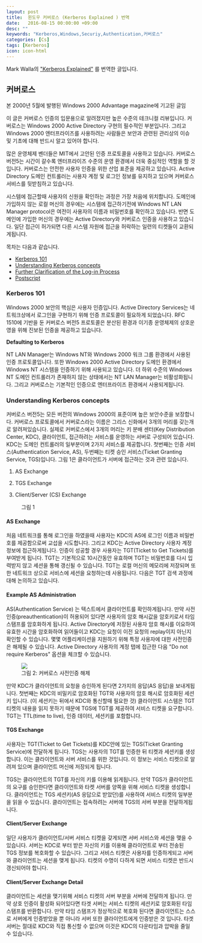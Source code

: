 ```yaml
---
layout: post
title:  윈도우 커버로스 (Kerberos Explained ) 번역
date:   2016-08-15 00:00:00 +09:00
desc: ""
keywords: "Kerberos,Windows,Securiy,Authentication,커버로스"
categories: [Cs]
tags: [Kerberos]
icon: icon-html
---
```



Mark Walla의 <a target="_blank" href="https://msdn.microsoft.com/en-us/library/bb742516.aspx">"Kerberos Explained"</a> 를 번역한 글입니다.

## 커버로스

본 2000년 5월에 발행된 Windows 2000 Advantage magazine에 기고된 글임

이 글은 커버로스 인증의 입문용으로 알려졌지만 높은 수준의 테크니컬 리뷰입니다. 커버로스는 Windows 2000 Active Directory 구현의 필수적인 부분입니다. 그리고 Windows 2000 엔터프라이즈를 사용하려는 사람들은 보안과 관련된 관리상의 이슈 및 기초에 대해 반드시 알고 있어야 합니다.

많은 운영체제 벤더들은 MIT에서 고안된 인증 프로토콜을 사용하고 있습니다. 커버로스 버전5는 시간이 갈수록 엔터프라이즈 수준의 운영 환경에서 더욱 중심적인 역할을 할 것입니다. 커버로스는 안전한 사용자 인증을 위한 산업 표준을 제공하고 있습니다. Active Directory 도메인 컨트롤러는 사용자 계정 및 로그인 정보를 유지하고 있으며 커버로스 서비스를 뒷받침하고 있습니다.

시스템에 접근할때 사용자의 신원을 확인하는 과정은 가장 처음에 위치합니다. 도메인에 가입하지 않는 로컬 머신의 경우에는 시스템에 접근하기전에 Windows NT LAN Manager protocol은 여전이 사용자의 이름과 비밀번호를 확인하고 있습니다. 반면 도메인에 가입한 머신의 경우에는 Active Directory와 커버로스 인증을 사용하고 있습니다. 일단 접근이 허가되면 다른 시스템 자원에 접근을 허락하는 일련의 티켓들이 교환되게됩니다.

목차는 다음과 같습니다.

- [Kerberos 101](#kerberos-101)
- [Understanding Kerberos concepts](#understanding-kerberos-concepts)
- [Further Clarification of the Log-in Process](#further-clarification-of-the-log-in-process)
- [Postscript](#postscript)

### Kerberos 101

Windows 2000 보안의 핵심은 사용자 인증입니다. Active Directory Services는 네트워크상에서 로그인을 구현하기 위해 인증 프로토콜이 필요하게 되었습니다. RFC 1510에 기반을 둔 커버로스 버전5 프로토콜은 분산된 환경과 이기종 운영체제의 상호운영을 위해 진보된 인증을 제공하고 있습니다.

**Defaulting to Kerberos**

NT LAN Manager는 Windows NT와 Windows 2000 워크 그룹 환경에서 사용된 인증 프로토콜입니다. 또한 Windows 2000 Active Directory 도메인 환경에서 Windows NT 시스템을 인증하기 위해 사용되고 있습니다. 더 하위 수준의 Windows NT 도메인 컨트롤러가 존재하지 않는 상태에서는 NT LAN Manager는 비활성화됩니다. 그리고 커버로스는 기본적인 인증으로 엔터프라이즈 환경에서 사용되게됩니다.

### Understanding Kerberos concepts

커버로스 버전5는 모든 버전의 Windows 2000의 표준이며 높은 보안수준을 보장합니다. 커버로스 프로토콜에서 커버로스라는 이름은 그리스 신화에서 3개의 머리를 갖는개로 알려져있습니다. 실제로 커버로스에서 3개의 머리는 키 분배 센터(Key Distribution Center, KDC), 클라이언트, 접근하려는 서비스를 운영하는 서버로 구성되어 있습니다. KDC는 도메인  컨트롤러의 일부분이며 2가지 서비스를 제공합니다. 첫번째는 인증 서비스(Authentication Service, AS), 두번째는 티켓 승인 서비스(Ticket Granting Service, TGS)입니다. 그림 1은 클라이언트가 서버에 접근하는 것과 관련 있습니다.

1. AS Exchange

2. TGS Exchange

3. Client/Server (CS) Exchange

 
<figure>
	<a href="https://i-msdn.sec.s-msft.com/dynimg/IC37117.gif"><img src="https://i-msdn.sec.s-msft.com/dynimg/IC37117.gif" alt=""></a>
	<figcaption>그림 1</figcaption>
</figure>

#### AS Exchange

처음 네트워크를 통해 로그인을 하였을때 사용자는 KDC의 AS에 로그인 이름과 비밀번호를 제공함으로써 교섭을 시도합니다. 그리고 KDC는 Active Directory 사용자 계정 정보에 접근하게됩니다. 인증이 성공할 경우 사용자는 TGT(Ticket to Get Tickets)를 부여받게 됩니다. TGT는 기본적으로 10시간동안 유효하며 TGT는 비밀번호를 다시 입력받지 않고 세션을 통해 갱신될 수 있습니다. TGT는 로컬 머신의 메모리에 저장되며 또한 네트워크 상으로 서비스에 세션을 요청하는데 사용됩니다. 다음은 TGT 검색 과정에 대해 논의하고 있습니다.

#### Example AS Administration

AS(Authentication Service) 는 텍스트에서 클라이언트를 확인하게됩니다. 만약 사전인증(preauthentication)이 허용되어 있다면 사용자의 암호 해시값을 암호키로서 타임스탬프를 암호화하게 됩니다. Active Directory에 저장된 사용자 암호 해시를 이요하여 유효한 시간을 암호화하여 읽어들이고 KDC는 요청이 이전 요청의 replay이지 아닌지 확인할 수 있습니다. 몇몇 어플리케이션을 지원하기 위해 특정 사용자에 대한 사전인증은 해제될 수 있습니다. Active Directory 사용자의 계정 탭에 접근한 다음 "Do not require Kerberos" 옵션을 체크할 수 있습니다.

<figure><a href="https://i-msdn.sec.s-msft.com/dynimg/IC86356.gif">
<img src="https://i-msdn.sec.s-msft.com/dynimg/IC86356.gif"/></a>
<figcaption>그림 2: 커버로스 사전인증 해제</figcaption>
</figure>

만약 KDC가 클라이언트의 요청을 승인하게 된다면 2가지의 응답(AS 응답)을 보내게됩니다. 첫번째는 KDC의 비밀키로 암호화된 TGT와 사용자의 암호 해시로 암호화된 세션키 입니다. (이 세션키는 뒤에서 KDC와 통신할때 필요한 것) 
클라이언트 시스템은 TGT 티켓의 내용을 읽지 못하기 때문에 TGS에 TGT를 제공하여 서비스 티켓을 요구합니다. TGT는 TTL(time to live), 인증 데이터, 세션키를 포함합니다.

#### TGS Exchange
사용자는 TGT(Ticket to Get Tickets)를 KDC안에 있는 TGS(Ticket Granting Service)에 전달하게 됩니다. TGS는 사용자의 TGT를 인증한 뒤 티켓과 세션키를 생성합니다. 이는 클라이언트와 서버 서비스를 위한 것입니다. 이 정보는 서비스 티켓으로 알려져 있으며 클라이언트 머신에 저장되게 됩니다.

TGS는 클라이언트의 TGT를 자신의 키를 이용해 읽게됩니다. 만약 TGS가 클라이언트의 요구를 승인한다면 클라이언트와 타켓 서버를 양쪽을 위해 서비스 티켓을 생성합니다. 클라이언트는 TGS 세션키(AS 응답으로 받았던)를 사용하여 서비스 티켓의 일부분을 읽을 수 있습니다. 클라이언트는 접속하려는 서버에 TGS의 서버 부분을 전달하게됩니다.

#### Client/Server Exchange
일단 사용자가 클라이언트/서버 서비스 티켓을 갖게되면 서버 서비스와 세션을 맺을 수 있습니다. 서버는 KDC로 부터 받은 자신의 키를 이용해 클라이언트로 부터 전송된 TGS 정보를 복호화할 수 있습니다. 그리고 서비스 티켓은 사용자를 인증하게되고 서버와 클라이언트는 세션을 맺게 됩니다. 티켓의 수명이 다하게 되면 서비스 티켓은 반드시 갱신되어야 합니다.

#### Client/Server Exchange Detail
클라이언트는 세션을 맺기위해 서비스 티켓의 서버 부분을 서버에 전달하게 됩니다. 만약 상호 인증이 활성화 되어있다면 타겟 서버는 서비스 티켓의 세션키로 암호화된 타임스탬프를 반환합니다. 만약 타임 스탬프가 정상적으로 복호화 된다면 클라이언트는 스스로 서버에게 인증받았을 뿐 아니라 서버 또한 클라이언트에게 인증받은 것 입니다. 타겟 서버는 절대로 KDC와 직접 통신할 수 없으며 이것은 KDC의 다운타임과 압박을 줄일 수 있습니다.

